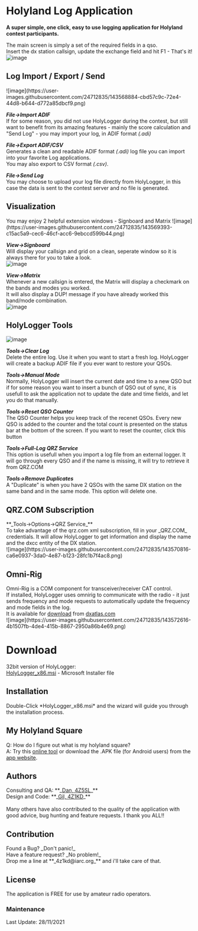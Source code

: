 <h1>Holyland Log Application</h1>

**A super simple, one click, easy to use logging application for Holyland contest participants.**<br>

The main screen is simply a set of the required fields in a qso.<br>
Insert the dx station callsign, update the exchange field and hit F1 - That's it!
![image](https://user-images.githubusercontent.com/24712835/143568306-17b606bf-25ce-4f50-84f4-fdcf9571b8ff.png)

<h2>Log Import / Export / Send</h2>
![image](https://user-images.githubusercontent.com/24712835/143568884-cbd57c9c-72e4-44d8-b644-d772a85dbcf9.png)

**_File->Import ADIF_**<br>
If for some reason, you did not use HolyLogger during the contest, but still want to benefit from its amazing features - mainly the score calculation and "Send Log" - you may import your log, in ADIF format *(.adi)*

**_File->Export ADIF/CSV_**<br>
Generates a clean and readable ADIF format *(.adi)* log file you can import into your favorite Log applications.<br>
You may also export to CSV format *(.csv)*.<br>

**_File->Send Log_**<br>
You may choose to upload your log file directly from HolyLogger, in this case the data is sent to the contest server and no file is generated.<br>

<h2>Visualization</h2>
You may enjoy 2 helpful extension windows - Signboard and Matrix
![image](https://user-images.githubusercontent.com/24712835/143569393-c15ac5a9-cec6-46cf-acc6-9ebccd599b44.png)

**_View->Signboard_**<br>
Will display your callsign and grid on a clean, seperate window so it is always there for you to take a look.<br>
![image](https://user-images.githubusercontent.com/24712835/143571978-5a45bf6e-bdef-4505-9956-f27d0875ba1f.png)

**_View->Matrix_**<br>
Whenever a new callsign is entered, the Matrix will display a checkmark on the bands and modes you worked.<br>
It will also display a DUP! message if you have already worked this band/mode combination.<br>
![image](https://user-images.githubusercontent.com/24712835/143572973-21d0eb5d-ce10-4e24-af28-0fb948dc98fe.png)

<h2>HolyLogger Tools</h2>

![image](https://user-images.githubusercontent.com/24712835/143571220-a63ced45-1079-4276-85dd-f6c61ddb312c.png)

**_Tools->Clear Log_**<br/>
Delete the entire log. Use it when you want to start a fresh log. HolyLogger will create a backup ADIF file if you ever want to restore your QSOs.<br/>

**_Tools->Manual Mode_**<br/>
Normally, HolyLogger will insert the current date and time to a new QSO but if for some reason you want to insert a bunch of QSO out of sync, it is usefull to ask the application not to update the date and time fields, and let you do that manually.<br/>

**_Tools->Reset QSO Counter_**<br/>
The QSO Counter helps you keep track of the recenet QSOs. Every new QSO is added to the counter and the total count is presented on the status bar at the bottom of the screen. If you want to reset the counter, click this button<br/>

**_Tools->Full-Log QRZ Service_**<br/>
This option is usefull when you import a log file from an external logger. It will go through every QSO and if the name is missing, it will try to retrieve it from QRZ.COM<br/>

**_Tools->Remove Duplicates_**<br/>
A "Duplicate" is when you have 2 QSOs with the same DX station on the same band and in the same mode. This option will delete one.

<h2>QRZ.COM Subscription</h2>
**_Tools->Options->QRZ Service_**<br>To take advantage of the qrz.com xml subscription, fill in your _QRZ.COM_ credentials. It will allow HolyLogger to get information and display the name and the dxcc entity of the DX station.<br>
![image](https://user-images.githubusercontent.com/24712835/143570816-ca6e0937-3da0-4e87-b123-28fc1b7f4ac8.png)

<h2>Omni-Rig</h2>
Omni-Rig is a COM component for transceiver/receiver CAT control.<br>
If installed, HolyLogger uses omnirig to communicate with the radio - it just sends frequency and mode requests to automatically update the frequency and mode fields in the log.<br>
It is available for <a href="http://www.dxatlas.com/OmniRig/Files/OmniRig.zip" target="_blank">download</a> from <a href="http://www.dxatlas.com/omnirig/" target="_blank">dxatlas.com</a><br>
![image](https://user-images.githubusercontent.com/24712835/143572616-4b1507fb-4de4-415b-8867-2950a86b4e69.png)

<h1>Download</h1>
32bit version of HolyLogger:<br>
<a href="https://github.com/4Z1KD/HolyLogger/raw/master/HolyLogger_x86.msi" target="_blank">HolyLogger_x86.msi</a> - Microsoft Installer file<br>

<h2>Installation</h2>
Double-Click *HolyLogger_x86.msi* and the wizard will guide you through the installation process.

<h2>My Holyland Square</h2>
Q: How do I figure out what is my holyland square?<br>
A: Try this <a href="https://www.iarc.org/holysquare/" target="_blank">online tool</a> or download the .APK file (for Android users) from the <a href="https://4z1kd.github.io/HolySquare/" target="_blank">app website</a>.

<h2>Authors</h2>
Consulting and QA: **_<a href="https://www.qrz.com/db/4z5sl" target="_blank">Dan, 4Z5SL</a>_**<br>
Design and Code: **_<a href="https://www.qrz.com/db/4z1kd" target="_blank">Gil, 4Z1KD</a>_**<br>
<br>
Many others have also contributed to the quality of the application with good advice, bug hunting and feature requests. I thank you ALL!!<br>

<h2>Contribution</h2>
Found a Bug? _Don't panic!_<br>
Have a feature request? _No problem!_<br>
Drop me a line at **_4z1kd@iarc.org_** and i'll take care of that.

<h2>License</h2>
The application is FREE for use by amateur radio operators.

<h3>Maintenance</h3>
Last Update: 28/11/2021<br>

<script>
var list = document.getElementById("logo");
list.outerHTML = '<img src="https://raw.githubusercontent.com/4Z1KD/HolyLogger/master/Images/HolyLogger%20icon.png" width="156px" style="position:absolute; top:-80px;right:10px;background:transparent"/>';
</script>
<img src="https://raw.githubusercontent.com/4Z1KD/HolyLogger/master/Images/HolyLogger%20icon.png" width="1px" style="display:none;"/>

